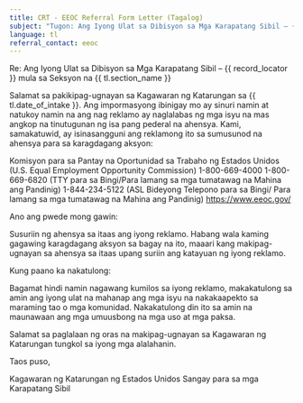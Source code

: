 ```yaml
---
title: CRT - EEOC Referral Form Letter (Tagalog)
subject: "Tugon: Ang Iyong Ulat sa Dibisyon sa Mga Karapatang Sibil – {{ record_locator }} mula sa Seksyon na {{ tl.section_name }}"
language: tl
referral_contact: eeoc
---
```

Re:		Ang Iyong Ulat sa Dibisyon sa Mga Karapatang Sibil – {{ record_locator }} mula sa Seksyon na {{ tl.section_name }}

Salamat sa pakikipag-ugnayan sa Kagawaran ng Katarungan sa {{ tl.date_of_intake }}. Ang impormasyong ibinigay mo ay sinuri namin at natukoy namin na ang nag reklamo ay naglalabas ng mga isyu na mas angkop na tinutugunan ng isa pang pederal na ahensya. Kami, samakatuwid, ay isinasangguni ang  reklamong ito sa sumusunod na ahensya para sa karagdagang aksyon:

Komisyon para sa Pantay na Oportunidad sa Trabaho ng Estados Unidos (U.S. Equal Employment Opportunity Commission)
1-800-669-4000
1-800-669-6820 (TTY para sa Bingi/Para lamang sa mga tumatawag na Mahina ang Pandinig)
1-844-234-5122 (ASL Bideyong Telepono para sa Bingi/ Para lamang sa mga tumatawag na Mahina ang Pandinig)
https://www.eeoc.gov/

Ano ang pwede mong gawin:

Susuriin ng ahensya sa itaas ang iyong reklamo. Habang wala kaming gagawing karagdagang aksyon sa bagay na ito, maaari kang makipag- ugnayan sa ahensya sa itaas upang suriin ang katayuan ng iyong reklamo.

Kung paano ka nakatulong:

Bagamat hindi namin nagawang kumilos sa iyong reklamo, makakatulong sa amin ang iyong ulat na mahanap ang mga isyu na nakakaapekto sa maraming tao o mga komunidad. Nakakatulong din ito sa amin na maunawaan ang mga umuusbong na mga uso at mga paksa.

Salamat sa paglalaan ng oras na makipag-ugnayan sa Kagawaran ng Katarungan tungkol sa iyong mga alalahanin.

Taos puso,


Kagawaran ng Katarungan ng Estados Unidos
Sangay para sa mga Karapatang Sibil
